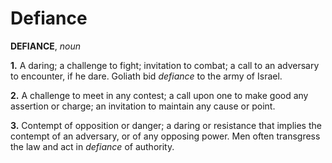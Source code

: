 # Defiance

**DEFIANCE**, _noun_

**1.** A daring; a challenge to fight; invitation to combat; a call to an adversary to encounter, if he dare. Goliath bid _defiance_ to the army of Israel.

**2.** A challenge to meet in any contest; a call upon one to make good any assertion or charge; an invitation to maintain any cause or point.

**3.** Contempt of opposition or danger; a daring or resistance that implies the contempt of an adversary, or of any opposing power. Men often transgress the law and act in _defiance_ of authority.